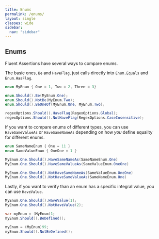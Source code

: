 ```yaml
---
title: Enums
permalink: /enums/
layout: single
classes: wide
sidebar:
  nav: "sidebar"
---
```


## Enums

Fluent Assertions have several ways to compare enums.

The basic ones, `Be` and `HaveFlag`, just calls directly into `Enum.Equals` and `Enum.HasFlag`.

```csharp
enum MyEnum { One = 1, Two = 2, Three = 3}

enum.Should().Be(MyEnum.One);
enum.Should().NotBe(MyEnum.Two);
enum.Should().BeOneOf(MyEnum.One, MyEnum.Two);

regexOptions.Should().HaveFlag(RegexOptions.Global);
regexOptions.Should().NotHaveFlag(RegexOptions.CaseInsensitive);
```

If you want to compare enums of different types, you can use `HaveSameValueAs` or `HaveSameNameAs` depending on how _you_ define equality for different enums.

```csharp
enum SameNameEnum { One = 11 }
enum SameValueEnum { OneOne = 1 }

MyEnum.One.Should().HaveSameNameAs(SameNameEnum.One)
MyEnum.One.Should().HaveSameValueAs(SameValueEnum.OneOne)

MyEnum.One.Should().NotHaveSameNameAs(SameValueEnum.OneOne)
MyEnum.One.Should().NotHaveSameValueAs(SameNameEnum.One)
```

Lastly, if you want to verify than an enum has a specific integral value, you can use `HaveValue`.

```csharp
MyEnum.One.Should().HaveValue(1);
MyEnum.One.Should().NotHaveValue(2);
```

```csharp
var myEnum = (MyEnum)1;
myEnum.Should().BeDefined();

myEnum = (MyEnum)99;
myEnum.Should().NotBeDefined();
```